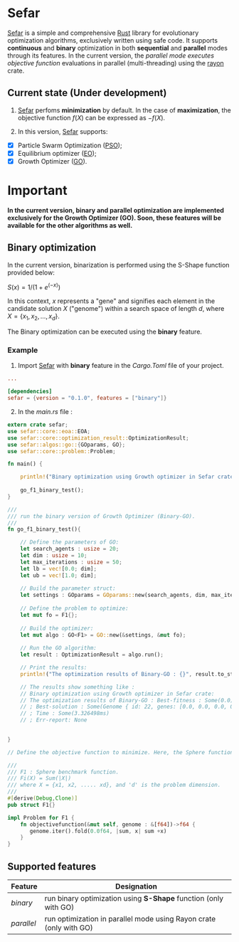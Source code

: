 # Sefar 

[Sefar](https://github.com/SaadDAHMANI/sefar) is a simple and comprehensive [Rust](https://github.com/rust-lang/rust) library for evolutionary optimization algorithms, exclusively written using safe code. It supports **continuous** and **binary** optimization in both **sequential** and **parallel** modes through its features. In the current version, the *_parallel mode executes objective function_* evaluations in parallel (multi-threading) using the [rayon](https://github.com/rayon-rs/rayon) crate.

## Current state (Under development)

1. [Sefar](https://github.com/SaadDAHMANI/sefar) perfoms **minimization** by default. In the case of **maximization**, the objective function $f(X)$ can be expressed as $-f(X)$.

2. In this version, [Sefar](https://github.com/SaadDAHMANI/sefar) supports: 

- [X] Particle Swarm Optimization ([PSO](https://doi.org/10.1109/ICNN.1995.488968));   
- [X] Equilibrium optimizer ([EO](https://doi.org/10.1016/j.knosys.2019.105190));
- [X] Growth Optimizer ([GO](https://doi.org/10.1016/j.knosys.2022.110206)).

# Important

**In the current version, binary and parallel optimization are implemented exclusively for the Growth Optimizer (GO). Soon, these features will be available for the other algorithms as well.**

## Binary optimization

In the current version, binarization is performed using the S-Shape function provided below:

$S(x) = 1/(1 + e^{(-x)})$

In this context, *x* represents a "gene" and signifies each element in the candidate solution *X* ("genome") within a search space of length *d*, where $X= \{x_1, x_2, ..., x_d\}$. 

The Binary optimization can be executed using the **binary** feature.

### Example
1. Import [Sefar](https://github.com/SaadDAHMANI/sefar) with **binary** feature in the *Cargo.Toml* file of your project.

```toml
...

[dependencies]
sefar = {version = "0.1.0", features = ["binary"]}
```

2. In the *main.rs* file :

```Rust
extern crate sefar;
use sefar::core::eoa::EOA;
use sefar::core::optimization_result::OptimizationResult;
use sefar::algos::go::{GOparams, GO};
use sefar::core::problem::Problem;

fn main() {

    println!("Binary optimization using Growth optimizer in Sefar crate:");
   
    go_f1_binary_test();
}

///
/// run the binary version of Growth Optimizer (Binary-GO).
/// 
fn go_f1_binary_test(){

    // Define the parameters of GO:
    let search_agents : usize = 20;
    let dim : usize = 10;
    let max_iterations : usize = 50;
    let lb = vec![0.0; dim];
    let ub = vec![1.0; dim];
    
    // Build the parameter struct:
    let settings : GOparams = GOparams::new(search_agents, dim, max_iterations, &lb, &ub);
    
    // Define the problem to optimize:
    let mut fo = F1{};
  
    // Build the optimizer:
    let mut algo : GO<F1> = GO::new(&settings, &mut fo);
    
    // Run the GO algorithm: 
    let result : OptimizationResult = algo.run();

    // Print the results:
    println!("The optimization results of Binary-GO : {}", result.to_string());

    // The results show something like :
    // Binary optimization using Growth optimizer in Sefar crate:
    // The optimization results of Binary-GO : Best-fitness : Some(0.0) 
    // ; Best-solution : Some(Genome { id: 22, genes: [0.0, 0.0, 0.0, 0.0, 0.0, 0.0, 0.0, 0.0, 0.0, 0.0], fitness: Some(0.0) }) 
    // ; Time : Some(3.326498ms) 
    // ; Err-report: None

    
} 

// Define the objective function to minimize. Here, the Sphere function is implemented.

///
/// F1 : Sphere benchmark function. 
/// Fi(X) = Sum(|X|)
/// where X = {x1, x2, ..... xd}, and 'd' is the problem dimension.
/// 
#[derive(Debug,Clone)]
pub struct F1{}

impl Problem for F1 {
    fn objectivefunction(&mut self, genome : &[f64])->f64 {         
       genome.iter().fold(0.0f64, |sum, x| sum +x)
    }
}
```

## Supported features

|Feature        | Designation                                         |
| ------------- | --------------------------------------------------- |
| *_binary_*    | run binary optimization using **S-Shape** function (only with GO) |
| *_parallel_*  | run optimization in parallel mode using Rayon crate (only with GO)| 

